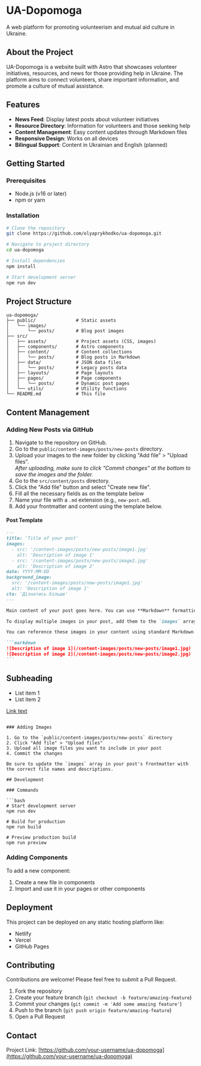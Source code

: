 # UA-Dopomoga

A web platform for promoting volunteerism and mutual aid culture in Ukraine.

## About the Project

UA-Dopomoga is a website built with Astro that showcases volunteer initiatives, resources, and news for those providing help in Ukraine. The platform aims to connect volunteers, share important information, and promote a culture of mutual assistance.

## Features

- **News Feed**: Display latest posts about volunteer initiatives
- **Resource Directory**: Information for volunteers and those seeking help
- **Content Management**: Easy content updates through Markdown files
- **Responsive Design**: Works on all devices
- **Bilingual Support**: Content in Ukrainian and English (planned)

## Getting Started

### Prerequisites

- Node.js (v16 or later)
- npm or yarn

### Installation

```bash
# Clone the repository
git clone https://github.com/olyaprykhodko/ua-dopomoga.git

# Navigate to project directory
cd ua-dopomoga

# Install dependencies
npm install

# Start development server
npm run dev
```

## Project Structure

```
ua-dopomoga/
├── public/               # Static assets
│   └── images/
│       └── posts/        # Blog post images
├── src/
│   ├── assets/           # Project assets (CSS, images)
│   ├── components/       # Astro components
│   ├── content/          # Content collections
│   │   └── posts/        # Blog posts in Markdown
│   ├── data/             # JSON data files
│   │   └── posts/        # Legacy posts data
│   ├── layouts/          # Page layouts
│   ├── pages/            # Page components
│   │   └── posts/        # Dynamic post pages
│   └── utils/            # Utility functions
└── README.md             # This file
```

## Content Management

### Adding New Posts via GitHub

1. Navigate to the repository on GitHub.
2. Go to the `public/content-images/posts/new-posts` directory.
3. Upload your images to the new folder by clicking "Add file" > "Upload files".  
   _After uploading, make sure to click "Commit changes" at the bottom to save the images and the folder._
4. Go to the `src/content/posts` directory.
5. Click the "Add file" button and select "Create new file".
6. Fill all the necessary fields as on the template below
7. Name your file with a `.md` extension (e.g., `new-post.md`).
8. Add your frontmatter and content using the template below.

#### Post Template

````markdown
---
title: 'Title of your post'
images:
  - src: '/content-images/posts/new-posts/image1.jpg'
    alt: 'Description of image 1'
  - src: '/content-images/posts/new-posts/image2.jpg'
    alt: 'Description of image 2'
date: YYYY-MM-DD
background_image:
  src: '/content-images/posts/new-posts/image1.jpg'
  alt: 'Description of image 1'
cta: 'Дізнатись більше'
---

Main content of your post goes here. You can use **Markdown** formatting.

To display multiple images in your post, add them to the `images` array in the frontmatter as shown above. Each image should have a `src` (path to the image) and an `alt` (description for accessibility).

You can reference these images in your content using standard Markdown syntax:

```markdown
![Description of image 1](/content-images/posts/new-posts/image1.jpg)
![Description of image 2](/content-images/posts/new-posts/image2.jpg)
```
````

## Subheading

- List item 1
- List item 2

[Link text](https://example.com)

````

### Adding Images

1. Go to the `public/content-images/posts/new-posts` directory
2. Click "Add file" > "Upload files"
3. Upload all image files you want to include in your post
4. Commit the changes

Be sure to update the `images` array in your post's frontmatter with the correct file names and descriptions.

## Development

### Commands

```bash
# Start development server
npm run dev

# Build for production
npm run build

# Preview production build
npm run preview
````

### Adding Components

To add a new component:

1. Create a new file in components
2. Import and use it in your pages or other components

## Deployment

This project can be deployed on any static hosting platform like:

- Netlify
- Vercel
- GitHub Pages

## Contributing

Contributions are welcome! Please feel free to submit a Pull Request.

1. Fork the repository
2. Create your feature branch (`git checkout -b feature/amazing-feature`)
3. Commit your changes (`git commit -m 'Add some amazing feature'`)
4. Push to the branch (`git push origin feature/amazing-feature`)
5. Open a Pull Request

## Contact

Project Link: [https://github.com/your-username/ua-dopomoga](https://github.com/your-username/ua-dopomoga)
